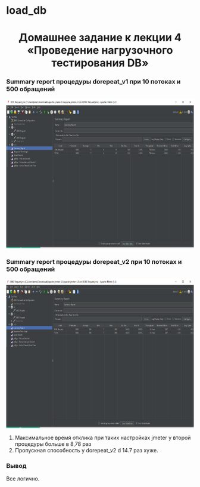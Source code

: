 # load_db
<h1 align="center">Домашнее задание к лекции 4 «Проведение нагрузочного тестирования DB» </h1>

### Summary report  процедуры dorepeat_v1 при 10 потоках и 500 обращений

<img src="pics/dorepeat_v1_10_500summ.png" width="700" height="400" />

### Summary report  процедуры dorepeat_v2 при 10 потоках и 500 обращений

<img src="pics/dorepeat_v2_10_500summ.png" width="700" height="400" />

1. Максимальное время отклика при таких настройках jmeter у второй процедуры больше в 8,78 раз
2. Пропускная способность у dorepeat_v2 d 14.7 раз хуже.

### Вывод 
Все логично.
